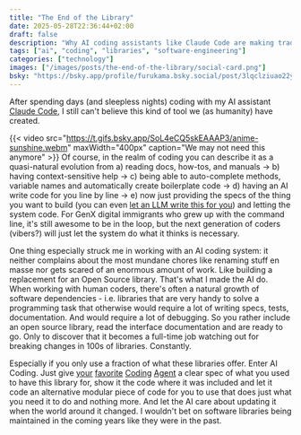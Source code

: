 ```yaml
---
title: "The End of the Library"
date: 2025-05-28T22:36:44+02:00
draft: false
description: "Why AI coding assistants like Claude Code are making traditional software libraries obsolete - a firsthand experience"
tags: ["ai", "coding", "libraries", "software-engineering"]
categories: ["technology"]
images: ["/images/posts/the-end-of-the-library/social-card.png"]
bsky: "https://bsky.app/profile/furukama.bsky.social/post/3lqclziuao22y"
---
```


After spending days (and sleepless nights) coding with my AI assistant [Claude Code](https://claude.ai/code),
I still can't believe this kind of tool we (as humanity) have created.

{{< video src="https://t.gifs.bsky.app/SoL4eCQ5skEAAAP3/anime-sunshine.webm" maxWidth="400px" caption="We may not need this anymore" >}}
Of course, in the realm of coding you can describe it as a quasi-natural
evolution from a) reading docs, how-tos, and manuals -> b) having context-sensitive
help -> c) being able to auto-complete methods, variable names and 
automatically create boilerplate code -> d) having an AI write code for you
line by line -> e) now just providing the specs of the thing you want to build
(you can even [let an LLM write this for you](https://harper.blog/2025/05/08/basic-claude-code/)) and letting the system code. For
GenX digital immigrants who grew up with the command line, it's still awesome to be 
in the loop, but the next generation of coders (vibers?) will just let the system 
do what it thinks is necessary.

One thing especially struck me in working with an AI coding system:
it neither complains about the most mundane chores like renaming stuff en masse nor
gets scared of an enormous amount of work. Like building a replacement for an
Open Source library. That's what I made the AI do. When working with human
coders, there's often a natural growth of software dependencies - i.e. libraries
that are very handy to solve a programming task that otherwise would require a
lot of writing specs, tests, documentation. And would require a lot of debugging.
So you rather include an open source library, read the interface documentation and
are ready to go. Only to discover that it becomes a full-time job watching
out for breaking changes in 100s of libraries. Constantly.

Especially if you only use a fraction of what these libraries offer. Enter AI Coding.
Just give [your](https://claude.ai/code) [favorite](https://openai.com/blog/openai-codex) [Coding](https://github.com/features/copilot) [Agent](https://firebase.google.com/) a clear spec of what you used to have this
library for, show it the code where it was included and let it code an alternative
modular piece of code for you to use that does just what you need it to do and nothing
more. And let the AI care about updating it when the world around it changed. I wouldn't
bet on software libraries being maintained in the coming years like they were in
the past.
